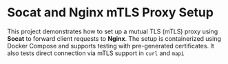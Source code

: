 # Socat and Nginx mTLS Proxy Setup

This project demonstrates how to set up a mutual TLS (mTLS) proxy using **Socat** to forward client requests to **Nginx**. The setup is containerized using Docker Compose and supports testing with pre-generated certificates. It also tests direct connection via mTLS support in `curl` and `mapi`
